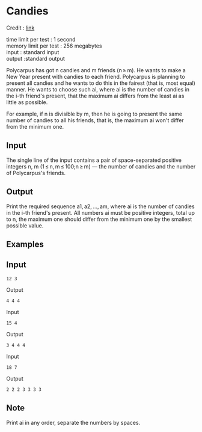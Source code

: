 Candies
=======

Credit : [link](https://codeforces.com/problemset/problem/306/A)

time limit per test : 1 second\
memory limit per test : 256 megabytes\
input : standard input\
output :standard output

Polycarpus has got n candies and m friends (n ≥ m). He wants to make a New Year present with candies to each friend. Polycarpus is planning to present all candies and he wants to do this in the fairest (that is, most equal) manner. He wants to choose such ai, where ai is the number of candies in the i-th friend's present, that the maximum ai differs from the least ai as little as possible.

For example, if n is divisible by m, then he is going to present the same number of candies to all his friends, that is, the maximum ai won't differ from the minimum one.

Input
-----
The single line of the input contains a pair of space-separated positive integers n, m (1 ≤ n, m ≤ 100;n ≥ m) — the number of candies and the number of Polycarpus's friends.

Output
------

Print the required sequence a1, a2, ..., am, where ai is the number of candies in the i-th friend's present. All numbers ai must be positive integers, total up to n, the maximum one should differ from the minimum one by the smallest possible value.

Examples
--------
Input
-----

    12 3

Output

    4 4 4

Input

    15 4

Output

    3 4 4 4

Input

    18 7

Output

    2 2 2 3 3 3 3

Note
----
Print ai in any order, separate the numbers by spaces.